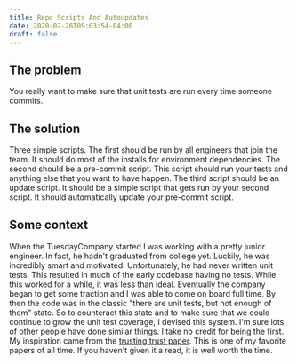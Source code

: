```yaml
---
title: Repo Scripts And Autoupdates
date: 2020-02-26T09:03:54-04:00
draft: false
---
```

## The problem
You really want to make sure that unit tests are run every time someone commits.


## The solution
Three simple scripts.
The first should be run by all engineers that join the team.
It should do most of the installs for environment dependencies.
The second should be a pre-commit script.
This script should run your tests and anything else that you want to have happen.
The third script should be an update script.
It should be a simple script that gets run by your second script.
It should automatically update your pre-commit script.


## Some context
When the TuesdayCompany started I was working with a pretty junior engineer.
In fact, he hadn't graduated from college yet.
Luckily, he was incredibly smart and motivated.
Unfortunately, he had never written unit tests.
This resulted in much of the early codebase having no tests.
While this worked for a while, it was less than ideal.
Eventually the company began to get some traction and I was able to come on board full time.
By then the code was in the classic "there are unit tests, but not enough of them" state.
So to counteract this state and to make sure that we could continue to grow the unit test coverage, I devised this system.
I'm sure lots of other people have done similar things.
I take no credit for being the first.
My inspiration came from the [trusting trust paper](https://www.archive.ece.cmu.edu/~ganger/712.fall02/papers/p761-thompson.pdf).
This is one of my favorite papers of all time.
If you haven't given it a read, it is well worth the time.

